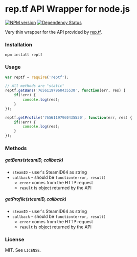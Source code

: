 # rep.tf API Wrapper for node.js

[![NPM version](http://img.shields.io/npm/v/reptf.svg?style=flat)](https://www.npmjs.org/package/reptf)
[![Dependency Status](https://david-dm.org/scholtzm/node-reptf.svg)](https://david-dm.org/scholtzm/node-reptf)

Very thin wrapper for the API provided by [rep.tf](http://rep.tf).

### Installation

`npm install reptf`

### Usage

```js
var reptf = require('reptf');

// All methods are "static"
reptf.getBans('76561197960435530', function(err, res) {
    if(!err) {
        console.log(res);
    }
});

reptf.getProfile('76561197960435530', function(err, res) {
    if(!err) {
        console.log(res);
    }
});
```

### Methods

##### getBans(steamID, callback)

- `steamID` - user's SteamID64 as string
- `callback` - should be `function(error, result)`
	- `error` comes from the HTTP request
	- `result` is object returned by the API

##### getProfile(steamID, callback)

- `steamID` - user's SteamID64 as string
- `callback` - should be `function(error, result)`
	- `error` comes from the HTTP request
	- `result` is object returned by the API

### License

MIT. See `LICENSE`.
